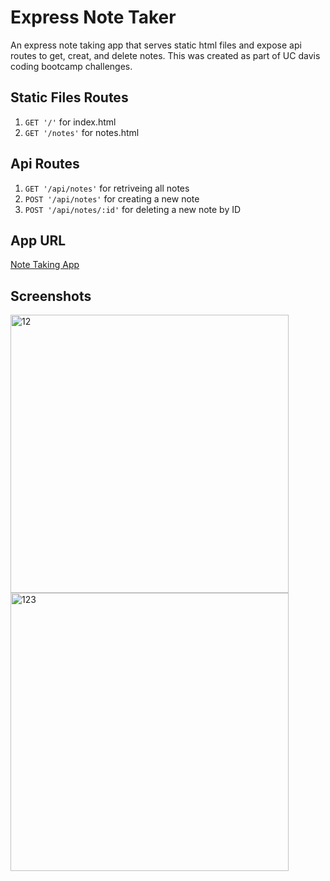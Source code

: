 # Express Note Taker
An express note taking app that serves static html files and expose api routes to get, creat, and delete notes. This was created as part of UC davis coding bootcamp challenges.

## Static Files Routes
1. ```GET '/'``` for index.html
2. ```GET '/notes'``` for notes.html

## Api Routes
1. ```GET '/api/notes'``` for retriveing all notes
2. ```POST '/api/notes'``` for creating a new note
2. ```POST '/api/notes/:id'``` for deleting a new note by ID

## App URL

[Note Taking App](https://note-taker-meena.herokuapp.com/)

## Screenshots

<img width="445" alt="12" src="https://user-images.githubusercontent.com/91281668/146507981-173f56a5-ebb7-4a4e-b3b6-23ba179ee5ff.png">

<img width="445" alt="123" src="https://user-images.githubusercontent.com/91281668/146508007-cfbbd452-7d53-4027-a83c-c110240c4e5c.png">
